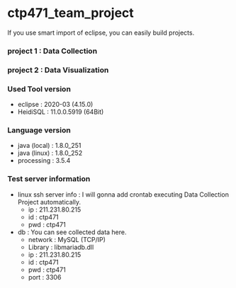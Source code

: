 # ctp471_team_project

If you use smart import of eclipse, you can easily build projects.

### project 1 : Data Collection

### project 2 : Data Visualization



### Used Tool version
- eclipse : 2020-03 (4.15.0)
- HeidiSQL : 11.0.0.5919 (64Bit)
### Language version
- java (local) : 1.8.0_251
- java (linux) : 1.8.0_252
- processing : 3.5.4

### Test server information
- linux ssh server info : I will gonna add crontab executing Data Collection Project automatically.
  - ip : 211.231.80.215
  - id : ctp471
  - pwd : ctp471
- db : You can see collected data here.
  - network : MySQL (TCP/IP)
  - Library : libmariadb.dll
  - ip : 211.231.80.215
  - id : ctp471
  - pwd : ctp471
  - port : 3306
  

